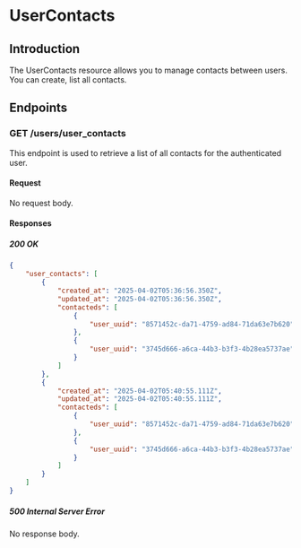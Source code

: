 # UserContacts

## Introduction

The UserContacts resource allows you to manage contacts between users. You can create, list all contacts.

## Endpoints

### GET /users/user_contacts

This endpoint is used to retrieve a list of all contacts for the authenticated user.

#### Request

No request body.

#### Responses

##### 200 OK

```json
{
	"user_contacts": [
		{
			"created_at": "2025-04-02T05:36:56.350Z",
			"updated_at": "2025-04-02T05:36:56.350Z",
			"contacteds": [
				{
					"user_uuid": "8571452c-da71-4759-ad84-71da63e7b620"
				},
				{
					"user_uuid": "3745d666-a6ca-44b3-b3f3-4b28ea5737ae"
				}
			]
		},
		{
			"created_at": "2025-04-02T05:40:55.111Z",
			"updated_at": "2025-04-02T05:40:55.111Z",
			"contacteds": [
				{
					"user_uuid": "8571452c-da71-4759-ad84-71da63e7b620"
				},
				{
					"user_uuid": "3745d666-a6ca-44b3-b3f3-4b28ea5737ae"
				}
			]
		}
	]
}
```

##### 500 Internal Server Error

No response body.